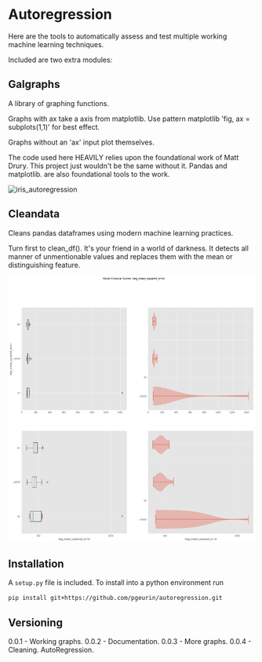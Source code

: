 # Autoregression

Here are the tools to automatically assess and test multiple working
machine learning techniques.  

Included are two extra modules:

## Galgraphs
A library of graphing functions.

Graphs with ax take a axis from matplotlib.
Use pattern matplotlib 'fig, ax = subplots(1,1)' for best effect.

Graphs without an 'ax' input plot themselves.

The code used here HEAVILY relies upon the foundational work of Matt Drury.
This project just wouldn't be the same without it.
Pandas and matplotlib. are also foundational tools to the work.

![iris_autoregression](example_plots/iris_autoregression.gif)

## Cleandata
Cleans pandas dataframes using modern machine learning practices.

Turn first to clean_df(). It's your friend in a world of darkness.
It detects all manner of unmentionable values and replaces them with the mean or
distinguishing feature.

![Box and Violin](example_plots/box_and_violin.png)

## Installation

A `setup.py` file is included. To install into a python environment run

```bash
pip install git+https://github.com/pgeurin/autoregression.git
```

## Versioning

0.0.1 - Working graphs.
0.0.2 - Documentation.
0.0.3 - More graphs.
0.0.4 - Cleaning. AutoRegression.
